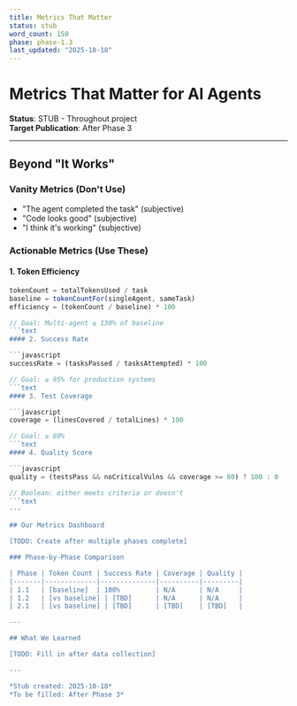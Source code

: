 ```yaml
---
title: Metrics That Matter
status: stub
word_count: 150
phase: phase-1.3
last_updated: "2025-10-18"
---
```


# Metrics That Matter for AI Agents

**Status**: STUB - Throughout project  
**Target Publication**: After Phase 3  

---

## Beyond "It Works"

### Vanity Metrics (Don't Use)

- "The agent completed the task" (subjective)
- "Code looks good" (subjective)
- "I think it's working" (subjective)

### Actionable Metrics (Use These)

#### 1. Token Efficiency

```javascript
tokenCount = totalTokensUsed / task
baseline = tokenCountFor(singleAgent, sameTask)
efficiency = (tokenCount / baseline) * 100

// Goal: Multi-agent ≤ 130% of baseline
```text
#### 2. Success Rate

```javascript
successRate = (tasksPassed / tasksAttempted) * 100

// Goal: ≥ 95% for production systems
```text
#### 3. Test Coverage

```javascript
coverage = (linesCovered / totalLines) * 100

// Goal: ≥ 80%
```text
#### 4. Quality Score

```javascript
quality = (testsPass && noCriticalVulns && coverage >= 80) ? 100 : 0

// Boolean: either meets criteria or doesn't
```text
---

## Our Metrics Dashboard

[TODO: Create after multiple phases complete]

### Phase-by-Phase Comparison

| Phase | Token Count | Success Rate | Coverage | Quality |
|-------|-------------|--------------|----------|---------|
| 1.1   | [baseline]  | 100%         | N/A      | N/A     |
| 1.2   | [vs baseline] | [TBD]      | N/A      | N/A     |
| 2.1   | [vs baseline] | [TBD]      | [TBD]    | [TBD]   |

---

## What We Learned

[TODO: Fill in after data collection]

---

*Stub created: 2025-10-18*  
*To be filled: After Phase 3*
